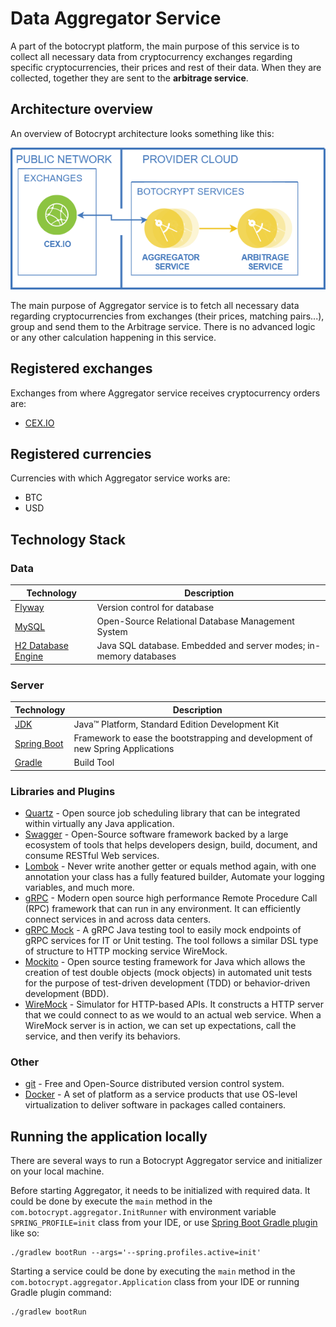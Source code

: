 # Data Aggregator Service

A part of the botocrypt platform, the main purpose of this service is to collect all necessary data from cryptocurrency exchanges regarding specific cryptocurrencies, their prices and rest of their data. When they are collected, together they are sent to the **arbitrage service**.

## Architecture overview

An overview of Botocrypt architecture looks something like this:

![Botocrypt architecture preview](resources/botocrypt_architecture.png)

The main purpose of Aggregator service is to fetch all necessary data regarding cryptocurrencies from exchanges (their prices, matching pairs...), group and send them to the Arbitrage service. There is no advanced logic or any other calculation happening in this service.

## Registered exchanges

Exchanges from where Aggregator service receives cryptocurrency orders are:

* [CEX.IO](https://cex.io/)

## Registered currencies

Currencies with which Aggregator service works are:

* BTC
* USD

## Technology Stack

### Data

|                 Technology                                               |                              Description                        |
|--------------------------------------------------------------------------|-----------------------------------------------------------------|
|<a href="https://flywaydb.org/">Flyway</a>                                |Version control for database                                     |
|<a href="https://www.mysql.com/">MySQL</a>                                |Open-Source Relational Database Management System                |
|<a href="https://www.h2database.com/html/main.html">H2 Database Engine</a>|Java SQL database. Embedded and server modes; in-memory databases|

### Server

|                                            Technology                                               |                              Description                                     |
|-----------------------------------------------------------------------------------------------------|------------------------------------------------------------------------------|
|<a href="http://www.oracle.com/technetwork/java/javase/downloads/jdk8-downloads-2133151.html">JDK</a>|Java™ Platform, Standard Edition Development Kit                              |
|<a href="https://spring.io/projects/spring-boot">Spring Boot</a>                                     |Framework to ease the bootstrapping and development of new Spring Applications|
|<a href="https://gradle.org/">Gradle</a>                                                             |Build Tool                                                                    |

###  Libraries and Plugins

* [Quartz](http://www.quartz-scheduler.org/) - Open source job scheduling library that can be integrated within virtually any Java application.
* [Swagger](https://swagger.io/) - Open-Source software framework backed by a large ecosystem of tools that helps developers design, build, document, and consume RESTful Web services.
* [Lombok](https://projectlombok.org/) - Never write another getter or equals method again, with one annotation your class has a fully featured builder, Automate your logging variables, and much more.
* [gRPC](https://grpc.io/) - Modern open source high performance Remote Procedure Call (RPC) framework that can run in any environment. It can efficiently connect services in and across data centers.
* [gRPC Mock](https://github.com/Fadelis/grpcmock) - A gRPC Java testing tool to easily mock endpoints of gRPC services for IT or Unit testing. The tool follows a similar DSL type of structure to HTTP mocking service WireMock.
* [Mockito](https://site.mockito.org/) - Open source testing framework for Java which allows the creation of test double objects (mock objects) in automated unit tests for the purpose of test-driven development (TDD) or behavior-driven development (BDD).
* [WireMock](http://wiremock.org/) - Simulator for HTTP-based APIs. It constructs a HTTP server that we could connect to as we would to an actual web service. When a WireMock server is in action, we can set up expectations, call the service, and then verify its behaviors.

### Other

* [git](https://git-scm.com/) - Free and Open-Source distributed version control system.
* [Docker](https://www.docker.com/) - A set of platform as a service products that use OS-level virtualization to deliver software in packages called containers.

## Running the application locally

There are several ways to run a Botocrypt Aggregator service and initializer on your local machine.

Before starting Aggregator, it needs to be initialized with required data. It could be done by execute the `main` method in the `com.botocrypt.aggregator.InitRunner` with environment variable `SPRING_PROFILE=init` class from your IDE, or use [Spring Boot Gradle plugin](https://docs.spring.io/spring-boot/docs/current/reference/html/build-tool-plugins.html#build-tool-plugins-gradle-plugin) like so:

```shell
./gradlew bootRun --args='--spring.profiles.active=init'
```

Starting a service could be done by executing the `main` method in the `com.botocrypt.aggregator.Application` class from your IDE or running Gradle plugin command:

```shell
./gradlew bootRun
```
